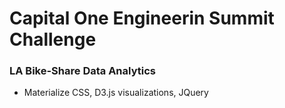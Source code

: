 # Capital One Engineerin Summit Challenge
### LA Bike-Share Data Analytics
* Materialize CSS, D3.js visualizations, JQuery
